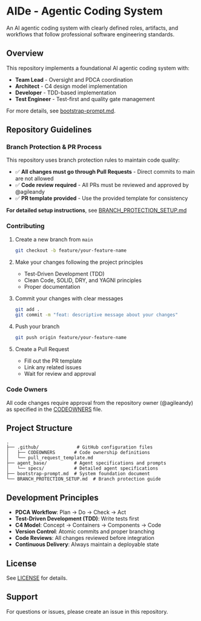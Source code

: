 # AIDe - Agentic Coding System

An AI agentic coding system with clearly defined roles, artifacts, and workflows that follow professional software engineering standards.

## Overview

This repository implements a foundational AI agentic coding system with:
- **Team Lead** - Oversight and PDCA coordination
- **Architect** - C4 design model implementation
- **Developer** - TDD-based implementation
- **Test Engineer** - Test-first and quality gate management

For more details, see [bootstrap-prompt.md](bootstrap-prompt.md).

## Repository Guidelines

### Branch Protection & PR Process

This repository uses branch protection rules to maintain code quality:

- ✅ **All changes must go through Pull Requests** - Direct commits to main are not allowed
- ✅ **Code review required** - All PRs must be reviewed and approved by @agileandy
- ✅ **PR template provided** - Use the provided template for consistency

**For detailed setup instructions**, see [BRANCH_PROTECTION_SETUP.md](BRANCH_PROTECTION_SETUP.md)

### Contributing

1. Create a new branch from `main`
   ```bash
   git checkout -b feature/your-feature-name
   ```

2. Make your changes following the project principles
   - Test-Driven Development (TDD)
   - Clean Code, SOLID, DRY, and YAGNI principles
   - Proper documentation

3. Commit your changes with clear messages
   ```bash
   git add .
   git commit -m "feat: descriptive message about your changes"
   ```

4. Push your branch
   ```bash
   git push origin feature/your-feature-name
   ```

5. Create a Pull Request
   - Fill out the PR template
   - Link any related issues
   - Wait for review and approval

### Code Owners

All code changes require approval from the repository owner (@agileandy) as specified in the [CODEOWNERS](.github/CODEOWNERS) file.

## Project Structure

```
.
├── .github/              # GitHub configuration files
│   ├── CODEOWNERS       # Code ownership definitions
│   └── pull_request_template.md
├── agent_base/          # Agent specifications and prompts
│   └── specs/           # Detailed agent specifications
├── bootstrap-prompt.md  # System foundation document
└── BRANCH_PROTECTION_SETUP.md  # Branch protection guide
```

## Development Principles

- **PDCA Workflow**: Plan → Do → Check → Act
- **Test-Driven Development (TDD)**: Write tests first
- **C4 Model**: Concept → Containers → Components → Code
- **Version Control**: Atomic commits and proper branching
- **Code Reviews**: All changes reviewed before integration
- **Continuous Delivery**: Always maintain a deployable state

## License

See [LICENSE](LICENSE) for details.

## Support

For questions or issues, please create an issue in this repository.
